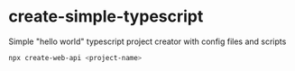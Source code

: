 # create-simple-typescript

Simple "hello world" typescript project creator with config files and scripts

```bash
npx create-web-api <project-name>
```
